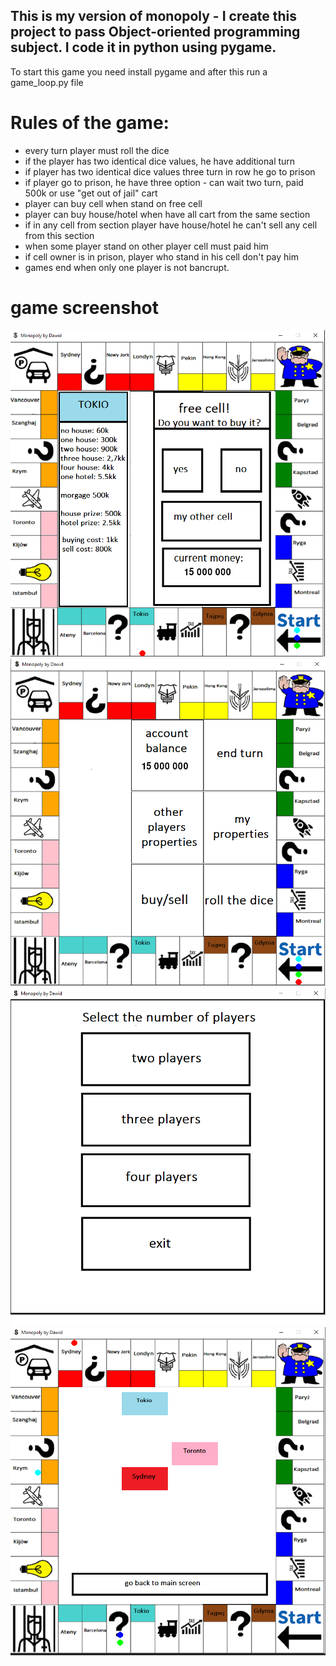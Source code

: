 ## This is my version of monopoly - I create this project to pass Object-oriented programming subject. I code it in python using pygame.

To start this game you need install pygame and after this run a game_loop.py file

# Rules of the game:
* every turn player must roll the dice
* if the player has two identical dice values, he have additional turn
* if player has two identical dice values three turn in row he go to prison
* if player go to prison, he have three option - can wait two turn, paid 500k or use "get out of jail" cart
* player can buy cell when stand on free cell
* player can buy house/hotel when have all cart from the same section
* if in any cell from section player have house/hotel he can't sell any cell from this section
* when some player stand on other player cell must paid him
* if cell owner is in prison, player who stand in his cell don't pay him
* games end when only one player is not bancrupt.

# game screenshot
![](https://github.com/DaDudek/Uwr/blob/master/Monopoly_Board/screenshot/free_cell.png)
![](https://github.com/DaDudek/Uwr/blob/master/Monopoly_Board/screenshot/main_screen.png)
![](https://github.com/DaDudek/Uwr/blob/master/Monopoly_Board/screenshot/menu.png)
![](https://github.com/DaDudek/Uwr/blob/master/Monopoly_Board/screenshot/property.png)